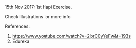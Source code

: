15th Nov 2017:
1st Hapi Exercise. 

Check Illustrations for more info

References:
1. https://www.youtube.com/watch?v=2lprC0yYeFw&t=193s
2. Edureka